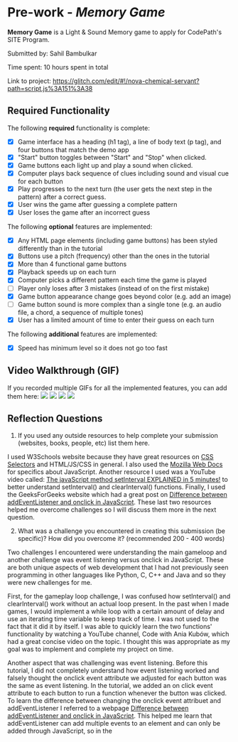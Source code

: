 # Pre-work - *Memory Game*

**Memory Game** is a Light & Sound Memory game to apply for CodePath's SITE Program. 

Submitted by: Sahil Bambulkar

Time spent: 10 hours spent in total

Link to project: https://glitch.com/edit/#!/nova-chemical-servant?path=script.js%3A151%3A38

## Required Functionality

The following **required** functionality is complete:

* [x] Game interface has a heading (h1 tag), a line of body text (p tag), and four buttons that match the demo app
* [x] "Start" button toggles between "Start" and "Stop" when clicked. 
* [x] Game buttons each light up and play a sound when clicked. 
* [x] Computer plays back sequence of clues including sound and visual cue for each button
* [x] Play progresses to the next turn (the user gets the next step in the pattern) after a correct guess. 
* [x] User wins the game after guessing a complete pattern
* [x] User loses the game after an incorrect guess

The following **optional** features are implemented:

* [x] Any HTML page elements (including game buttons) has been styled differently than in the tutorial
* [x] Buttons use a pitch (frequency) other than the ones in the tutorial
* [x] More than 4 functional game buttons
* [x] Playback speeds up on each turn
* [x] Computer picks a different pattern each time the game is played
* [ ] Player only loses after 3 mistakes (instead of on the first mistake)
* [x] Game button appearance change goes beyond color (e.g. add an image)
* [ ] Game button sound is more complex than a single tone (e.g. an audio file, a chord, a sequence of multiple tones)
* [x] User has a limited amount of time to enter their guess on each turn

The following **additional** features are implemented:

- [x] Speed has minimum level so it does not go too fast

## Video Walkthrough (GIF)

If you recorded multiple GIFs for all the implemented features, you can add them here:
![](gif1-link-here)
![](gif2-link-here)
![](gif3-link-here)
![](gif4-link-here)

## Reflection Questions
1. If you used any outside resources to help complete your submission (websites, books, people, etc) list them here. 

I used W3Schools website because they have great resources on [CSS Selectors](https://www.w3schools.com/cssref/css_selectors.asp) and HTML/JS/CSS in general. I also used the [Mozilla Web Docs](https://developer.mozilla.org/en-US/docs/Web/JavaScript) for specifics about JavaScript. Another resource I used was a YouTube video called: [The javaScript method setInterval EXPLAINED in 5 minutes!](https://www.youtube.com/watch?v=GhePFBkdNYk&ab_channel=CodewithAniaKub%C3%B3w) to better understand setInterval() and clearInterval() functions. Finally, I used the GeeksForGeeks website which had a great post on [Difference between addEventListener and onclick in JavaScript](https://www.geeksforgeeks.org/difference-between-addeventlistener-and-onclick-in-javascript/). These last two resources helped me overcome challenges so I will discuss them more in the next question.  

2. What was a challenge you encountered in creating this submission (be specific)? How did you overcome it? (recommended 200 - 400 words) 

Two challenges I encountered were understanding the main gameloop and another challenge was event listening versus onclick in JavaScript. These are both unique aspects of web development that I had not previously seen programming in other languages like Python, C, C++ and Java and so they were new challenges for me. 

First, for the gameplay loop challenge, I was confused how setInterval() and clearInterval() work without an actual loop present. In the past when I made games, I would implement a while loop with a certain amount of delay and use an iterating time variable to keep track of time. I was not used to the fact that it did it by itself. I was able to quickly learn the two functions' functionality by watching a YouTube channel, Code with Ania Kubów, which had a great concise video on the topic. I thought this was appropriate as my goal was to implement and complete my project on time. 

Another aspect that was challenging was event listening. Before this tutorial, I did not completely understand how event listening worked and falsely thought the onclick event attribute we adjusted for each button was the same as event listening. In the tutorial, we added an on click event attribute to each button to run a function whenever the button was clicked. To learn the difference between changing the onclick event attribuet and addEventListener I referred to a webpage [Difference between addEventListener and onclick in JavaScript](https://www.geeksforgeeks.org/difference-between-addeventlistener-and-onclick-in-javascript/#:~:text=The%20addEventListener()%20and%20onclick,when%20a%20button%20is%20clicked.). This helped me learn that addEventListener can add multiple events to an element and can only be added through JavaScript, so in the <script> section or an external .js file. Meanwhile, onclick is a property that can add only a single event or function to an element and, being a property, it can also be added as an HTML attribute as we did in the game tutorial. 
  
These are two challenges I ran into while creating the submission and how I dealt with and overcame them. I used external resources to learn some background information, and reapproach the topic with my new knowledge. When there is a deliverable with a pending deadline, it is important to keep in mind time limitations and learn the minimum you need to in order to implement a feature and complete the project. After it is successfully implemented and submitted, there is more time to learn the concept more in-depth. Thus, for this project, I plan on going back and flushing out these concepts so I can learn them more in depth for the future. 
 

3. What questions about web development do you have after completing your submission? (recommended 100 - 300 words) 

One question I had about web development would be best practices. For example, would it be better to create modular functions that edit element properties through JavaScript or is it better to lower overhead by writing them directly in HTML? Or another example would be should we limit the scope of all our variables or is it more useful to keep some of them global? These are more nuanced aspects of programming that you cannot learn simply writing programs, since both will run successfully. Only in a real development environment, or on the advice of a someone experienced, can you learn what are best practice for the industry, so I am eager to learn that in web development. 

Another question I had about web development was how to program a live application or game with feedback between two or more players. This would work considerably differently than a browser game that could be run entirely in JavaScript in a browser. In the age of social media and massively multiplayer online games, it has become clear how social interaction can add a new dimension to even the simplest game or feature. For example, one of Facebook.com’s most popular feature for years was the ability to ‘poke’ someone which was nothing more than a notification. Additionally, the main attraction of using the browser is the ability to effortless connect to the internet, which makes it in the forefront of my interest when I am programming for a web browser. So, with the understanding that it will add a lot more complexity, I would love to learn how to add that social aspect to my projects. 

4. If you had a few more hours to work on this project, what would you spend them doing (for example: refactoring certain functions, adding additional features, etc). Be specific. (recommended 100 - 300 words) 
  
If I had a few more hours to work on this project, I would limit the scope of variables, combine functions with similar purposes and make the game more modular. 

For the variables, almost all of them are defined as global. This is unnecessary as many of them are only used in a limited capacity such as the delays for clueHoldTime and cluePauseTime or the progress variable which holds the number of rounds. Reducing these and other variables scope to local scope or having them as parameters would lead to cleaner more efficient code.  

Another change I would make would be to combine functions that have simple, repetitive actions. For example small functions like winGame() and loseGame() could be eliminated. They both send an alert message saying if the player won or lost and then run the stopGame() function. They both could be eliminated and their functionality combined in the stopGame() function. This could be done with a parameter and if-then statement that tells it to run a failure alert message, success alert message or neither and go on to stop the game. 

Finally, I would take steps to make the game more modular and remove some hardcoded values and variables. For example, in the tutorial the number of buttons was hardcoded to be set as four, and there were four preset colors and four present sounds. Yet, if these values were treated as variables whose values were generated in JavaScript when the program runs, there is the potential for unlimited different color, sound and button combinations. This could be implemented through a simple function to produce random colors, sounds and a random number of buttons to be added as elements. 

These are some of the changes I would implement given more time to work on the project. 


## Interview Recording URL Link

[My 5-minute Interview Recording](your-link-here)

## License

    Copyright [YOUR NAME]

    Licensed under the Apache License, Version 2.0 (the "License");
    you may not use this file except in compliance with the License.
    You may obtain a copy of the License at

        http://www.apache.org/licenses/LICENSE-2.0

    Unless required by applicable law or agreed to in writing, software
    distributed under the License is distributed on an "AS IS" BASIS,
    WITHOUT WARRANTIES OR CONDITIONS OF ANY KIND, either express or implied.
    See the License for the specific language governing permissions and
    limitations under the License.
